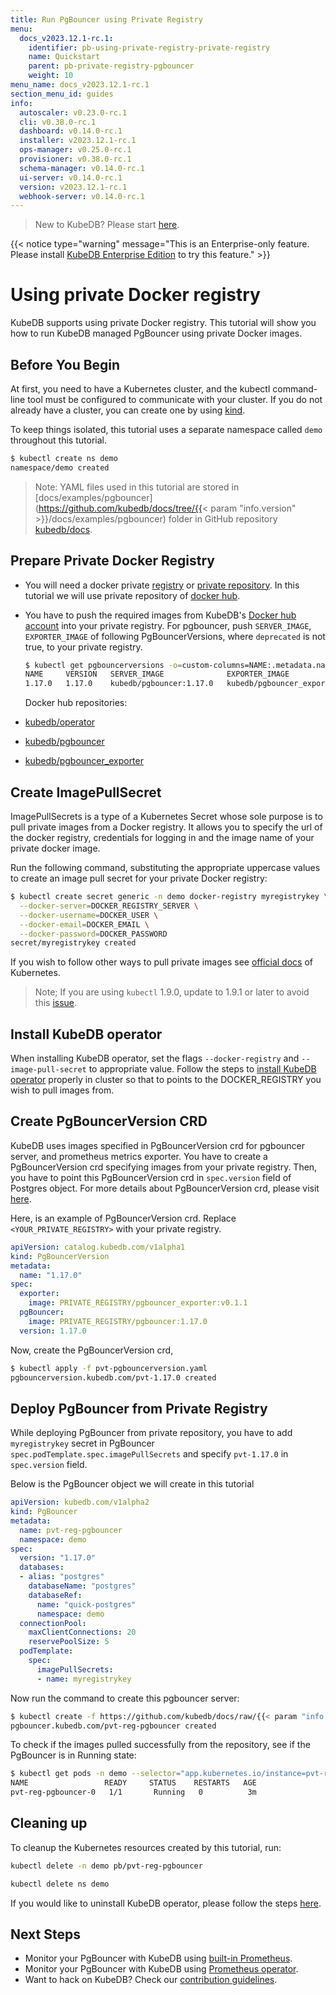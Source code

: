 ```yaml
---
title: Run PgBouncer using Private Registry
menu:
  docs_v2023.12.1-rc.1:
    identifier: pb-using-private-registry-private-registry
    name: Quickstart
    parent: pb-private-registry-pgbouncer
    weight: 10
menu_name: docs_v2023.12.1-rc.1
section_menu_id: guides
info:
  autoscaler: v0.23.0-rc.1
  cli: v0.38.0-rc.1
  dashboard: v0.14.0-rc.1
  installer: v2023.12.1-rc.1
  ops-manager: v0.25.0-rc.1
  provisioner: v0.38.0-rc.1
  schema-manager: v0.14.0-rc.1
  ui-server: v0.14.0-rc.1
  version: v2023.12.1-rc.1
  webhook-server: v0.14.0-rc.1
---
```


> New to KubeDB? Please start [here](/docs/v2023.12.1-rc.1/README).

{{< notice type="warning" message="This is an Enterprise-only feature. Please install [KubeDB Enterprise Edition](/docs/v2023.12.1-rc.1/setup/install/enterprise) to try this feature." >}}

# Using private Docker registry

KubeDB supports using private Docker registry. This tutorial will show you how to run KubeDB managed PgBouncer using private Docker images.

## Before You Begin

At first, you need to have a Kubernetes cluster, and the kubectl command-line tool must be configured to communicate with your cluster. If you do not already have a cluster, you can create one by using [kind](https://kind.sigs.k8s.io/docs/user/quick-start/).

To keep things isolated, this tutorial uses a separate namespace called `demo` throughout this tutorial.

```bash
$ kubectl create ns demo
namespace/demo created
```

> Note: YAML files used in this tutorial are stored in [docs/examples/pgbouncer](https://github.com/kubedb/docs/tree/{{< param "info.version" >}}/docs/examples/pgbouncer) folder in GitHub repository [kubedb/docs](https://github.com/kubedb/docs).

## Prepare Private Docker Registry

- You will need a docker private [registry](https://docs.docker.com/registry/) or [private repository](https://docs.docker.com/docker-hub/repos/#private-repositories). In this tutorial we will use private repository of [docker hub](https://hub.docker.com/).

- You have to push the required images from KubeDB's [Docker hub account](https://hub.docker.com/r/kubedb/) into your private registry. For pgbouncer, push `SERVER_IMAGE`, `EXPORTER_IMAGE` of following PgBouncerVersions, where `deprecated` is not true, to your private registry.

  ```bash
  $ kubectl get pgbouncerversions -o=custom-columns=NAME:.metadata.name,VERSION:.spec.version,DB_IMAGE:.spec.server.image,EXPORTER_IMAGE:.spec.exporter.image,DEPRECATED:.spec.deprecated
  NAME     VERSION   SERVER_IMAGE              EXPORTER_IMAGE                     DEPRECATED
  1.17.0   1.17.0    kubedb/pgbouncer:1.17.0   kubedb/pgbouncer_exporter:v0.1.1   false
  ```

  Docker hub repositories:

- [kubedb/operator](https://hub.docker.com/r/kubedb/operator)
- [kubedb/pgbouncer](https://hub.docker.com/r/kubedb/pgbouncer)
- [kubedb/pgbouncer_exporter](https://hub.docker.com/r/kubedb/pgbouncer_exporter)

## Create ImagePullSecret

ImagePullSecrets is a type of a Kubernetes Secret whose sole purpose is to pull private images from a Docker registry. It allows you to specify the url of the docker registry, credentials for logging in and the image name of your private docker image.

Run the following command, substituting the appropriate uppercase values to create an image pull secret for your private Docker registry:

```bash
$ kubectl create secret generic -n demo docker-registry myregistrykey \
  --docker-server=DOCKER_REGISTRY_SERVER \
  --docker-username=DOCKER_USER \
  --docker-email=DOCKER_EMAIL \
  --docker-password=DOCKER_PASSWORD
secret/myregistrykey created
```

If you wish to follow other ways to pull private images see [official docs](https://kubernetes.io/docs/concepts/containers/images/) of Kubernetes.

> Note; If you are using `kubectl` 1.9.0, update to 1.9.1 or later to avoid this [issue](https://github.com/kubernetes/kubernetes/issues/57427).

## Install KubeDB operator

When installing KubeDB operator, set the flags `--docker-registry` and `--image-pull-secret` to appropriate value.
Follow the steps to [install KubeDB operator](/docs/v2023.12.1-rc.1/setup/README) properly in cluster so that to points to the DOCKER_REGISTRY you wish to pull images from.

## Create PgBouncerVersion CRD

KubeDB uses images specified in PgBouncerVersion crd for pgbouncer server, and prometheus metrics exporter. You have to create a PgBouncerVersion crd specifying images from your private registry. Then, you have to point this PgBouncerVersion crd in `spec.version` field of Postgres object. For more details about PgBouncerVersion crd, please visit [here](/docs/v2023.12.1-rc.1/guides/pgbouncer/concepts/catalog).

Here, is an example of PgBouncerVersion crd. Replace `<YOUR_PRIVATE_REGISTRY>` with your private registry.

```yaml
apiVersion: catalog.kubedb.com/v1alpha1
kind: PgBouncerVersion
metadata:
  name: "1.17.0"
spec:
  exporter:
    image: PRIVATE_REGISTRY/pgbouncer_exporter:v0.1.1
  pgBouncer:
    image: PRIVATE_REGISTRY/pgbouncer:1.17.0
  version: 1.17.0
```

Now, create the PgBouncerVersion crd,

```bash
$ kubectl apply -f pvt-pgbouncerversion.yaml
pgbouncerversion.kubedb.com/pvt-1.17.0 created
```

## Deploy PgBouncer from Private Registry

While deploying PgBouncer from private repository, you have to add `myregistrykey` secret in PgBouncer `spec.podTemplate.spec.imagePullSecrets` and specify `pvt-1.17.0` in `spec.version` field.

Below is the PgBouncer object we will create in this tutorial

```yaml
apiVersion: kubedb.com/v1alpha2
kind: PgBouncer
metadata:
  name: pvt-reg-pgbouncer
  namespace: demo
spec:
  version: "1.17.0"
  databases:
  - alias: "postgres"
    databaseName: "postgres"
    databaseRef:
      name: "quick-postgres"
      namespace: demo
  connectionPool:
    maxClientConnections: 20
    reservePoolSize: 5
  podTemplate:
    spec:
      imagePullSecrets:
      - name: myregistrykey
```

Now run the command to create this pgbouncer server:

```bash
$ kubectl create -f https://github.com/kubedb/docs/raw/{{< param "info.version" >}}/docs/examples/pgbouncer/private-registry/pvt-reg-pgbouncer.yaml
pgbouncer.kubedb.com/pvt-reg-pgbouncer created
```

To check if the images pulled successfully from the repository, see if the PgBouncer is in Running state:

```bash
$ kubectl get pods -n demo --selector="app.kubernetes.io/instance=pvt-reg-pgbouncer"
NAME                 READY     STATUS    RESTARTS   AGE
pvt-reg-pgbouncer-0   1/1       Running   0          3m
```

## Cleaning up

To cleanup the Kubernetes resources created by this tutorial, run:

```bash
kubectl delete -n demo pb/pvt-reg-pgbouncer

kubectl delete ns demo
```

If you would like to uninstall KubeDB operator, please follow the steps [here](/docs/v2023.12.1-rc.1/setup/README).

## Next Steps

- Monitor your PgBouncer with KubeDB using [built-in Prometheus](/docs/v2023.12.1-rc.1/guides/pgbouncer/monitoring/using-builtin-prometheus).
- Monitor your PgBouncer with KubeDB using [Prometheus operator](/docs/v2023.12.1-rc.1/guides/pgbouncer/monitoring/using-prometheus-operator).
- Want to hack on KubeDB? Check our [contribution guidelines](/docs/v2023.12.1-rc.1/CONTRIBUTING).
